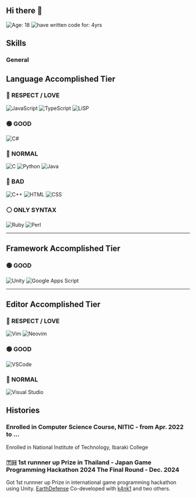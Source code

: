 ## Hi there 👋

![Age: 18](https://img.shields.io/badge/Age-18-orange?style=for-the-badge)
![have written code for: 4yrs](https://img.shields.io/badge/Have_written_code_for-4_yrs-critical?style=for-the-badge)

## Skills
### General

## Language Accomplished Tier
### 💛 RESPECT / LOVE
![JavaScript](https://img.shields.io/badge/JavaScript-RESPECT-yellow?style=for-the-badge&logo=javascript)
![TypeScript](https://img.shields.io/badge/TypeScript-LOVE-blue?style=for-the-badge&logo=typescript)
![LiSP](https://img.shields.io/badge/LiSP-RESPECT-yellow?style=for-the-badge&logo=gnu)

### 🟢 GOOD
![C#](https://img.shields.io/badge/C%23/UNITY-GOOD-green?style=for-the-badge&logo=c-sharp)

### 🔵 NORMAL
![C](https://img.shields.io/badge/C-NORMAL-blue?style=for-the-badge&logo=c)
![Python](https://img.shields.io/badge/Python-NORMAL-blue?style=for-the-badge&logo=python)
![Java](https://img.shields.io/badge/Java-NORMAL-blue?style=for-the-badge&logo=java)

### 🔴 BAD
![C++](https://img.shields.io/badge/C%2B%2B-BAD-red?style=for-the-badge&logo=c%2B%2B)
![HTML](https://img.shields.io/badge/HTML-BAD-red?style=for-the-badge&logo=HTML)
![CSS](https://img.shields.io/badge/CSS-BAD-red?style=for-the-badge&logo=CSS)



### ⚪️ ONLY SYNTAX
![Ruby](https://img.shields.io/badge/Ruby-ONLYSYNTAX-lightgrey?style=for-the-badge&logo=ruby)
![Perl](https://img.shields.io/badge/Perl-ONLYSYNTAX-lightgrey?style=for-the-badge&logo=perl)

---

## Framework Accomplished Tier
### 🟢 GOOD
![Unity](https://img.shields.io/badge/Unity-GOOD-green?style=for-the-badge&logo=unity)
![Google Apps Script](https://img.shields.io/badge/GAS(Google%20Apps%20Script)-GOOD-green?style=for-the-badge&logo=google)

---

## Editor Accomplished Tier
### 💛 RESPECT / LOVE
![Vim](https://img.shields.io/badge/Vim-LOVE-yellow?style=for-the-badge&logo=vim)
![Neovim](https://img.shields.io/badge/Neovim-LOVE-yellow?style=for-the-badge&logo=neovim)


### 🟢 GOOD
![VSCode](https://img.shields.io/badge/VSCode-GOOD-green?style=for-the-badge&logo=visualstudiocode)

### 🔵 NORMAL
![Visual Studio](https://img.shields.io/badge/Visual%20Studio-NORMAL-blue?style=for-the-badge&logo=visualstudio)

## Histories
### Enrolled in Computer Science Course, NITIC - from Apr. 2022 to ...
Enrolled in National Institute of Technology, Ibaraki College

### 🇹🇭 1st runnner up Prize in Thailand - Japan Game Programming Hackathon 2024 The Final Round - Dec. 2024
Got 1st runnner up Prize in international game programming hackathon using Unity.
[EarthDefense](https://play.unity.com/en/games/f29d60f8-c03a-43ed-9983-1281f630518e/earth-defense)
Co-developed with [k4nk1](https://github.com/k4nk1) and two others.

<!--
**Tomarun029831/Tomarun029831** is a ✨ _special_ ✨ repository because its `README.md` (this file) appears on your GitHub profile.

Here are some ideas to get you started:

- 🔭 I’m currently working on ...
- 🌱 I’m currently learning ...
- 👯 I’m looking to collaborate on ...
- 🤔 I’m looking for help with ...
- 💬 Ask me about ...
- 📫 How to reach me: ...
- 😄 Pronouns: ...
- ⚡ Fun fact: ...
-->
